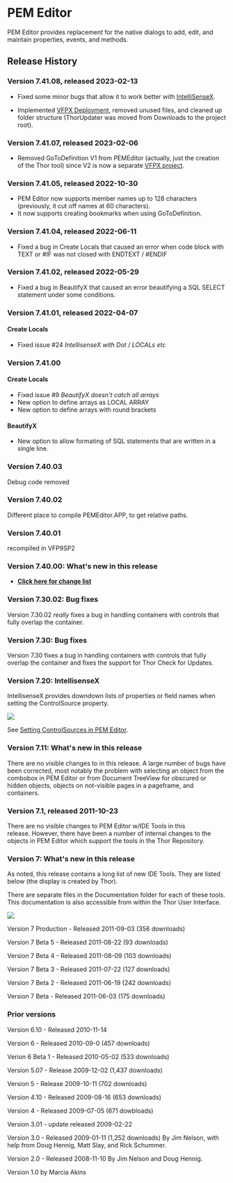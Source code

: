 # PEM Editor

PEM Editor provides replacement for the native dialogs to add, edit, and maintain properties, events, and methods.

## Release History

### Version 7.41.08, released 2023-02-13

* Fixed some minor bugs that allow it to work better with [IntelliSenseX](https://github.com/VFPX/IntelliSenseX).

* Implemented [VFPX Deployment](https://github.com/VFPX/VFPXDeployment), removed unused files, and cleaned up folder structure (ThorUpdater was moved from Downloads to the project root).

### Version 7.41.07, released 2023-02-06

* Removed GoToDefinition V1 from PEMEditor (actually, just the creation of the Thor tool) since V2 is now a separate [VFPX project](https://github.com/VFPX/GoToDefinition).

### Version 7.41.05, released 2022-10-30

* PEM Editor now supports member names up to 128 characters (previously, it cut off names at 60 characters).
* It now supports creating bookmarks when using GoToDefinition.

### Version 7.41.04, released 2022-06-11

* Fixed a bug in Create Locals that caused an error when code block with TEXT or #IF was not closed with ENDTEXT / #ENDIF

### Version 7.41.02, released 2022-05-29

* Fixed a bug in BeautifyX that caused an error beautifying a SQL SELECT statement under some conditions.

### Version 7.41.01, released 2022-04-07
#### Create Locals
- Fixed issue #24 _IntellisenseX with Dot / LOCALs etc_

### Version 7.41.00
#### Create Locals
- Fixed issue #9 _BeautifyX doesn't catch all arrays_
- New option to define arrays as LOCAL ARRAY
- New option to define arrays with round brackets
#### BeautifyX
- New option to allow formating of SQL statements that are written in a single line.

### Version 7.40.03
Debug code removed

### Version 7.40.02
Different place to compile PEMEditor.APP, to get relative paths.

### Version 7.40.01
recompiled in VFP9SP2

### Version 7.40.00: What's new in this release

* **[Click here for change list](Documentation/pemeditor_thor_changes_7_40.md)**

### Version 7.30.02: Bug fixes

Version 7.30.02 *really* fixes a bug in handling containers with controls that fully overlap the container.

### Version 7.30: Bug fixes

Version 7.30 fixes a bug in handling containers with controls that fully overlap the container and fixes the support for Thor Check for Updates.

### Version 7.20: IntellisenseX

IntellisenseX provides downdown lists of properties or field names when setting the ControlSource property.

![](Documentation/images/thor_intellisensex_controlsources_snaghtmlafe99.png)

See [Setting ControlSources in PEM Editor](https://github.com/VFPX/IntelliSenseX/blob/master/documents/Thor_IntellisenseX_ControlSources.md).

### Version 7.11: What's new in this release

There are no visible changes to in this release. A large number of bugs have been corrected, most notably the problem with selecting an object from the combobox in PEM Editor or from Document TreeView for obscured or hidden objects, objects on not-visible pages in a pageframe, and containers.

### Version 7.1, released 2011-10-23

There are no visible changes to PEM Editor w/IDE Tools in this release. However, there have been a number of internal changes to the objects in PEM Editor which support the tools in the Thor Repository.

### Version 7: What's new in this release

As noted, this release contains a long list of new IDE Tools. They are listed below (the display is created by Thor).  

There are separate files in the Documentation folder for each of these tools. This documentation is also accessible from within the Thor User Interface.  

![](Documentation/images/pem_editor_7_with_ide_tools_pemeditor.jpg)

Version 7 Production - Released 2011-09-03 (356 downloads)  

Version 7 Beta 5 - Released 2011-08-22 (93 downloads)  

Version 7 Beta 4 - Released 2011-08-09 (103 downloads)  

Version 7 Beta 3 - Released 2011-07-22 (127 downloads)  

Version 7 Beta 2 - Released 2011-06-19 (242 downloads)  

Version 7 Beta - Released 2011-06-03 (175 downloads)  

### Prior versions

Version 6.10 - Released 2010-11-14  

Version 6 - Released 2010-09-0 (457 downloads)  

Verion 6 Beta 1 - Released 2010-05-02 (533 downloads)  

Version 5.07 - Release 2009-12-02 (1,437 downloads)  

Version 5 - Release 2009-10-11 (702 downloads)  

Version 4.10 - Released 2009-08-16 (653 downloads)  

Version 4 - Released 2009-07-05 (671 dowbloads)  

Version 3.01 - update released 2009-02-22  

Version 3.0 - Released 2009-01-11 (1,252 downloads) By Jim Nelson, with help from Doug Hennig, Matt Slay, and Rick Schummer.  

Version 2.0 - Released 2008-11-10 By Jim Nelson and Doug Hennig.  

Version 1.0 by Marcia Akins